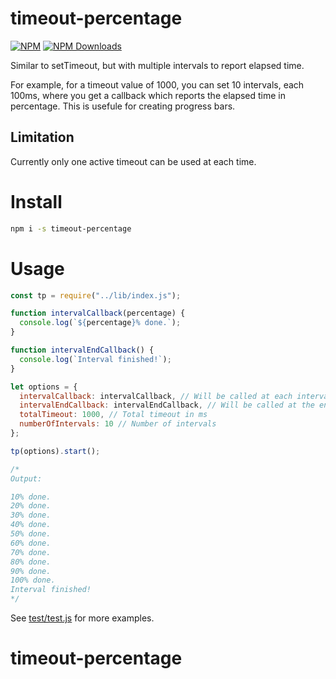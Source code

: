 # timeout-percentage

[![NPM](https://badge.fury.io/js/timeout-percentage.svg)](https://www.npmjs.com/package/timeout-percentage)
[![NPM Downloads][downloadst-image]][downloads-url]

[downloads-image]: https://img.shields.io/npm/dm/timeout-percentage.svg
[downloadst-image]: https://img.shields.io/npm/dt/timeout-percentage.svg
[downloads-url]: https://npmjs.org/package/timeout-percentage

Similar to setTimeout, but with multiple intervals to report elapsed time.

For example, for a timeout value of 1000, you can set 10 intervals, each 100ms, where you get a callback which reports the elapsed time in percentage. This is usefule for creating progress bars.

## Limitation
Currently only one active timeout can be used at each time.

# Install

```bash
npm i -s timeout-percentage
```

# Usage

```javascript
const tp = require("../lib/index.js");

function intervalCallback(percentage) {
  console.log(`${percentage}% done.`);
}

function intervalEndCallback() {
  console.log(`Interval finished!`);
}

let options = {
  intervalCallback: intervalCallback, // Will be called at each interval
  intervalEndCallback: intervalEndCallback, // Will be called at the end of the timeout
  totalTimeout: 1000, // Total timeout in ms
  numberOfIntervals: 10 // Number of intervals
};

tp(options).start();

/*
Output:

10% done.
20% done.
30% done.
40% done.
50% done.
60% done.
70% done.
80% done.
90% done.
100% done.
Interval finished!
*/
```



See [test/test.js](test/test.js) for more examples.
# timeout-percentage
